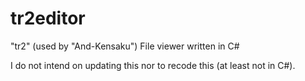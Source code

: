 # tr2editor
"tr2" (used by "And-Kensaku") File viewer written in C#


I do not intend on updating this nor to recode this (at least not in C#).
